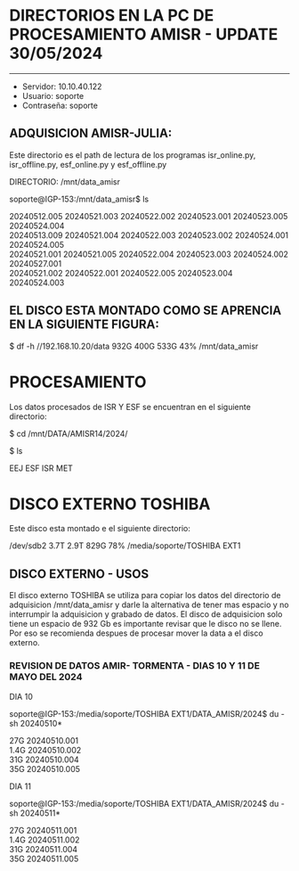 
# DIRECTORIOS EN LA PC DE PROCESAMIENTO AMISR  - UPDATE 30/05/2024
---

* Servidor: 10.10.40.122
* Usuario: soporte
* Contraseña: soporte


## ADQUISICION AMISR-JULIA:

Este directorio es el path de lectura de los programas  isr_online.py, isr_offline.py, esf_online.py y esf_offline.py

DIRECTORIO: /mnt/data_amisr

soporte@IGP-153:/mnt/data_amisr$ ls

20240512.005  20240521.003  20240522.002  20240523.001  20240523.005  20240524.004\
20240513.009  20240521.004  20240522.003  20240523.002  20240524.001  20240524.005\
20240521.001  20240521.005  20240522.004  20240523.003  20240524.002  20240527.001\
20240521.002  20240522.001  20240522.005  20240523.004  20240524.003


## EL DISCO ESTA MONTADO COMO SE APRENCIA EN LA SIGUIENTE FIGURA:
$ df -h
//192.168.10.20/data  932G  400G  533G  43% /mnt/data_amisr

# PROCESAMIENTO

Los datos procesados de ISR Y ESF se encuentran en el siguiente directorio:

$ cd /mnt/DATA/AMISR14/2024/

$ ls

EEJ  ESF  ISR  MET

# DISCO EXTERNO TOSHIBA

Este disco esta montado e el siguiente directorio:

/dev/sdb2             3.7T  2.9T  829G  78% /media/soporte/TOSHIBA EXT1 


## DISCO EXTERNO - USOS

El disco externo TOSHIBA se utiliza para copiar los datos del directorio de adquisicion /mnt/data_amisr y darle la alternativa de tener mas espacio y no interrumpir
la adquisicion y grabado de datos.  El disco de adquisicion solo tiene un espacio de 932 Gb es importante revisar que le disco no se llene. Por eso se recomienda
despues de procesar mover la data a el disco externo.

### REVISION DE DATOS AMIR- TORMENTA - DIAS 10 Y 11 DE MAYO DEL 2024

DIA 10

soporte@IGP-153:/media/soporte/TOSHIBA EXT1/DATA_AMISR/2024$ du -sh 20240510*

27G	20240510.001 \
1.4G	20240510.002 \
31G	20240510.004 \
35G	20240510.005 


DIA 11

soporte@IGP-153:/media/soporte/TOSHIBA EXT1/DATA_AMISR/2024$ du -sh 20240511*

27G	20240511.001 \
1.4G	20240511.002 \
31G	20240511.004 \
35G	20240511.005 


